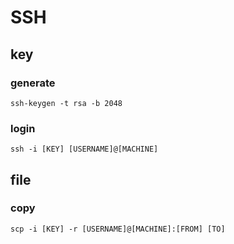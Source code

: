 # SSH

## key
### generate
```
ssh-keygen -t rsa -b 2048
```
### login
```
ssh -i [KEY] [USERNAME]@[MACHINE]
```
## file
### copy
```
scp -i [KEY] -r [USERNAME]@[MACHINE]:[FROM] [TO]
```
